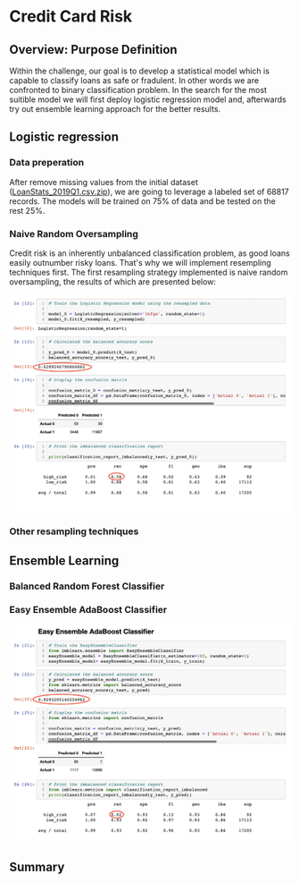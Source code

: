 # Credit Card Risk
## Overview: Purpose Definition
Within the challenge, our goal is to develop a statistical model which is capable to classify loans as safe or fradulent. In other words we are confronted to binary classification problem.
In the search for the most suitible model we will first deploy logistic regression model and, afterwards try out ensemble learning approach for the better results.

## Logistic regression
### Data preperation
After remove missing values from the initial dataset ([LoanStats_2019Q1.csv.zip](https://github.com/ArmineKhanan/Credit_risk/tree/main/Resources)), we are going to leverage a labeled set of 68817 records. The models will be trained on 75% of data and be tested on the rest 25%.

### Naive Random Oversampling
Credit risk is an inherently unbalanced classification problem, as good loans easily outnumber risky loans. That's why we will implement resempling techniques first. The first resampling strategy implemented is naive random oversampling, the results of which are presented below: 

<kbd><img src="https://github.com/ArmineKhanan/Credit_risk/blob/main/Images/Logistic%20Regression%20model.png" width="800" /></kbd>

### Other resampling techniques

## Ensemble Learning 

### Balanced Random Forest Classifier

### Easy Ensemble AdaBoost Classifier

<kbd><img src="https://github.com/ArmineKhanan/Credit_risk/blob/main/Images/Ensemble%20AdaBoost%20Classifier.png" width="800" /></kbd>


## Summary
